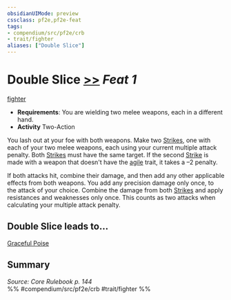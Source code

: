 ```yaml
---
obsidianUIMode: preview
cssclass: pf2e,pf2e-feat
tags:
- compendium/src/pf2e/crb
- trait/fighter
aliases: ["Double Slice"]
---
```

# Double Slice  [>>](../../rules/core-rulebook/chapter-9-playing-the-game.md#Actions "Two-Action") *Feat 1*  
[fighter](../../rules/traits/fighter.md)  

- **Requirements**: You are wielding two melee weapons, each in a different hand.
- **Activity** Two-Action

You lash out at your foe with both weapons. Make two [Strikes](../../rules/actions/strike.md), one with each of your two melee weapons, each using your current multiple attack penalty. Both [Strikes](../../rules/actions/strike.md) must have the same target. If the second [Strike](../../rules/actions/strike.md) is made with a weapon that doesn't have the [agile](../../rules/traits/agile.md) trait, it takes a –2 penalty.

If both attacks hit, combine their damage, and then add any other applicable effects from both weapons. You add any precision damage only once, to the attack of your choice. Combine the damage from both [Strikes](../../rules/actions/strike.md) and apply resistances and weaknesses only once. This counts as two attacks when calculating your multiple attack penalty.

## Double Slice leads to...

[Graceful Poise](graceful-poise.md)

## Summary

*Source: Core Rulebook p. 144*  
%% #compendium/src/pf2e/crb #trait/fighter %%